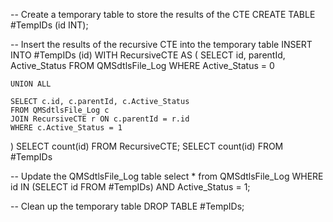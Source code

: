 -- Create a temporary table to store the results of the CTE
CREATE TABLE #TempIDs (id INT);

-- Insert the results of the recursive CTE into the temporary table
INSERT INTO #TempIDs (id)
WITH RecursiveCTE AS (
    SELECT id, parentId, Active_Status
    FROM QMSdtlsFile_Log
    WHERE Active_Status = 0
    
    UNION ALL
    
    SELECT c.id, c.parentId, c.Active_Status
    FROM QMSdtlsFile_Log c
    JOIN RecursiveCTE r ON c.parentId = r.id
    WHERE c.Active_Status = 1
)
SELECT count(id) FROM RecursiveCTE;
SELECT count(id) FROM #TempIDs

-- Update the QMSdtlsFile_Log table
select * from QMSdtlsFile_Log WHERE id IN (SELECT id FROM #TempIDs)
AND Active_Status = 1;

-- Clean up the temporary table
DROP TABLE #TempIDs;

